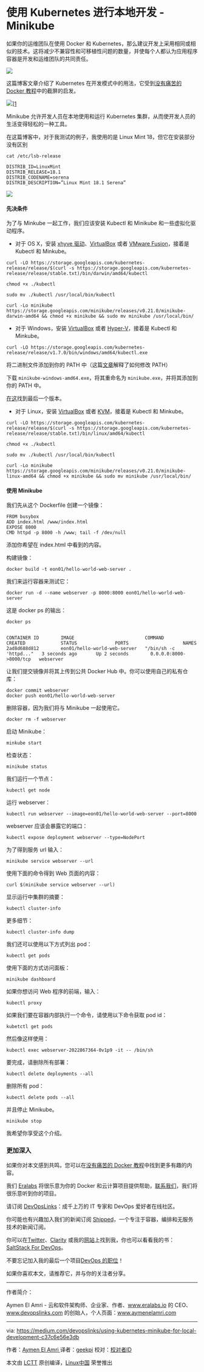 使用 Kubernetes 进行本地开发 - Minikube
============================================================

如果你的运维团队在使用 Docker 和 Kubernetes，那么建议开发上采用相同或相似的技术。这将减少不兼容性和可移植性问题的数量，并使每个人都认为应用程序容器是开发和运维团队的共同责任。


![](https://cdn-images-1.medium.com/max/1000/1*3RHSw_mAFsUhObmbHyjVOg.jpeg)

这篇博客文章介绍了 Kubernetes 在开发模式中的用法，它受到[没有痛苦的 Docker 教程][10]中的截屏的启发。

![](https://cdn-images-1.medium.com/max/800/1*a02rarYYYvd7GalkyQ3AXg.jpeg)][1] 

Minikube 允许开发人员在本地使用和运行 Kubernetes 集群，从而使开发人员的生活变得轻松的一种工具。


在这篇博客中，对于我测试的例子，我使用的是 Linux Mint 18，但它在安装部分没有区别

```
cat /etc/lsb-release 
```

```
DISTRIB_ID=LinuxMint
DISTRIB_RELEASE=18.1
DISTRIB_CODENAME=serena
DISTRIB_DESCRIPTION=”Linux Mint 18.1 Serena”
```


![](https://cdn-images-1.medium.com/max/800/1*DZzICImnejKbNV-NCa3gEg.png)

#### 先决条件

为了与 Minkube 一起工作，我们应该安装 Kubectl 和 Minikube 和一些虚拟化驱动程序。

*   对于 OS X，安装 [xhyve 驱动][2]、[VirtualBox][3] 或者 [VMware Fusion][4]，接着是 Kubectl 和 Minkube。

```
curl -LO https://storage.googleapis.com/kubernetes-release/release/$(curl -s https://storage.googleapis.com/kubernetes-release/release/stable.txt)/bin/darwin/amd64/kubectl
```

```
chmod +x ./kubectl
```

```
sudo mv ./kubectl /usr/local/bin/kubectl
```

```
curl -Lo minikube https://storage.googleapis.com/minikube/releases/v0.21.0/minikube-darwin-amd64 && chmod +x minikube && sudo mv minikube /usr/local/bin/
```

*   对于 Windows，安装 [VirtualBox][6] 或者 [Hyper-V][7]，接着是 Kubectl 和 Minkube。

```
curl -LO https://storage.googleapis.com/kubernetes-release/release/v1.7.0/bin/windows/amd64/kubectl.exe
```

将二进制文件添加到你的 PATH 中（这篇[文章][11]解释了如何修改 PATH）

下载 `minikube-windows-amd64.exe`，将其重命名为 `minikube.exe`，并将其添加到你的 PATH 中。

[在这][12]找到最后一个版本。

*   对于 Linux，安装 [VirtualBox][8] 或者 [KVM][9]，接着是 Kubectl 和 Minkube。

```
curl -LO https://storage.googleapis.com/kubernetes-release/release/$(curl -s https://storage.googleapis.com/kubernetes-release/release/stable.txt)/bin/linux/amd64/kubectl
```

```
chmod +x ./kubectl
```

```
sudo mv ./kubectl /usr/local/bin/kubectl
```

```
curl -Lo minikube https://storage.googleapis.com/minikube/releases/v0.21.0/minikube-linux-amd64 && chmod +x minikube && sudo mv minikube /usr/local/bin/
```

#### 使用 Minikube

我们先从这个 Dockerfile 创建一个镜像：

```
FROM busybox
ADD index.html /www/index.html
EXPOSE 8000
CMD httpd -p 8000 -h /www; tail -f /dev/null
```

添加你希望在 index.html 中看到的内容。

构建镜像：

```
docker build -t eon01/hello-world-web-server .
```

我们来运行容器来测试它：

```
docker run -d --name webserver -p 8000:8000 eon01/hello-world-web-server
```

这是 docker ps 的输出：

```
docker ps
```

```

CONTAINER ID        IMAGE                          COMMAND                  CREATED             STATUS              PORTS                    NAMES
2ad8d688d812        eon01/hello-world-web-server   "/bin/sh -c 'httpd..."   3 seconds ago       Up 2 seconds        0.0.0.0:8000->8000/tcp   webserver
```

让我们提交镜像并将其上传到公共 Docker Hub 中。你可以使用自己的私有仓库：

```
docker commit webserver
docker push eon01/hello-world-web-server
```

删除容器，因为我们将与 Minikube 一起使用它。

```
docker rm -f webserver
```

启动 Minikube：

```
minkube start
```

检查状态：

```
minikube status
```

我们运行一个节点：

```
kubectl get node
```

运行 webserver：

```
kubectl run webserver --image=eon01/hello-world-web-server --port=8000
```

webserver 应该会暴露它的端口：

```
kubectl expose deployment webserver --type=NodePort
```

为了得到服务 url 输入：

```
minikube service webserver --url
```

使用下面的命令得到 Web 页面的内容：

```
curl $(minikube service webserver --url)
```

显示运行中集群的摘要：

```
kubectl cluster-info
```

更多细节：

```
kubectl cluster-info dump
```

我们还可以使用以下方式列出 pod：

```
kubectl get pods
```

使用下面的方式访问面板：

```
minikube dashboard
```

如果你想访问 Web 程序的前端，输入：

```
kubectl proxy
```

如果我们要在容器内部执行一个命令，请使用以下命令获取 pod id：

```
kubetctl get pods
```

然后像这样使用：

```
kubectl exec webserver-2022867364-0v1p9 -it -- /bin/sh
```

要完成，请删除所有部署：

```
kubectl delete deployments --all
```

删除所有 pod：

```
kubectl delete pods --all
```

并且停止 Minikube。

```
minikube stop
```

我希望你享受这个介绍。

### 更加深入

如果你对本文感到共鸣，您可以在[没有痛苦的 Docker 教程][13]中找到更多有趣的内容。

我们 [Eralabs][14] 将很乐意为你的 Docker 和云计算项目提供帮助，[联系我们][15]，我们将很乐意听到你的项目。

请订阅 [DevOpsLinks][16]：成千上万的 IT 专家和 DevOps 爱好者在线社区。

你可能也有兴趣加入我们的新闻订阅 [Shipped][17]，一个专注于容器，编排和无服务技术的新闻订阅。

你可以在[Twitter][18]、[Clarity][19] 或我的[网站][20]上找到我，你也可以看看我的书：[SaltStack For DevOps][21]。

不要忘记加入我的最后一个项目[DevOps 的职位][22]！

如果你喜欢本文，请推荐它，并与你的关注者分享。

--------------------------------------------------------------------------------

作者简介：

Aymen El Amri - 
云和软件架构师、企业家、作者、www.eralabs.io 的 CEO、www.devopslinks.com 的创始人，个人页面：www.aymenelamri.com

-------------------


via: https://medium.com/devopslinks/using-kubernetes-minikube-for-local-development-c37c6e56e3db

作者：[Aymen El Amri ][a]
译者：[geekpi](https://github.com/geekpi)
校对：[校对者ID](https://github.com/校对者ID)

本文由 [LCTT](https://github.com/LCTT/TranslateProject) 原创编译，[Linux中国](https://linux.cn/) 荣誉推出

[a]:https://medium.com/@eon01
[1]:http://painlessdocker.com/
[2]:https://git.k8s.io/minikube/docs/drivers.md#xhyve-driver
[3]:https://www.virtualbox.org/wiki/Downloads
[4]:https://www.vmware.com/products/fusion
[5]:https://storage.googleapis.com/kubernetes-release/release/stable.txt%29/bin/darwin/amd64/kubectl
[6]:https://www.virtualbox.org/wiki/Downloads
[7]:https://msdn.microsoft.com/en-us/virtualization/hyperv_on_windows/quick_start/walkthrough_install
[8]:https://www.virtualbox.org/wiki/Downloads
[9]:http://www.linux-kvm.org/
[10]:http://painlessdocker.com/
[11]:https://www.windows-commandline.com/set-path-command-line/
[12]:https://github.com/kubernetes/minikube/releases
[13]:http://painlessdocker.com/
[14]:http://eralabs.io/
[15]:http://eralabs.io/
[16]:http://devopslinks.com/
[17]:http://shipped.devopslinks.com/
[18]:https://twitter.com/eon01
[19]:https://clarity.fm/aymenelamri/
[20]:http://aymenelamri.com/
[21]:http://saltstackfordevops.com/
[22]:http://jobsfordevops.com/
